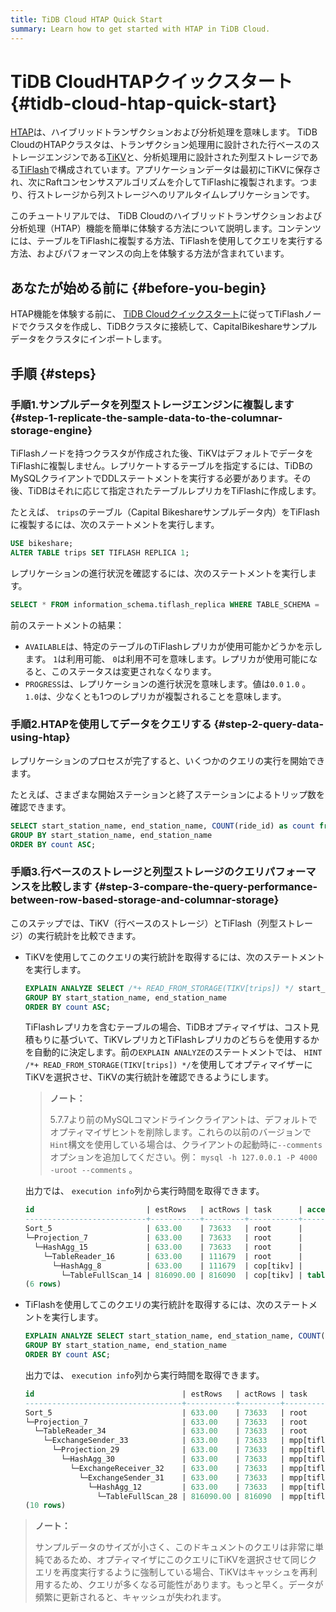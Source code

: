 ```yaml
---
title: TiDB Cloud HTAP Quick Start
summary: Learn how to get started with HTAP in TiDB Cloud.
---
```


# TiDB CloudHTAPクイックスタート {#tidb-cloud-htap-quick-start}

[HTAP](https://en.wikipedia.org/wiki/Hybrid_transactional/analytical_processing)は、ハイブリッドトランザクションおよび分析処理を意味します。 TiDB CloudのHTAPクラスタは、トランザクション処理用に設計された行ベースのストレージエンジンである[TiKV](https://tikv.org)と、分析処理用に設計された列型ストレージである[TiFlash](https://docs.pingcap.com/tidb/stable/tiflash-overview)で構成されています。アプリケーションデータは最初にTiKVに保存され、次にRaftコンセンサスアルゴリズムを介してTiFlashに複製されます。つまり、行ストレージから列ストレージへのリアルタイムレプリケーションです。

このチュートリアルでは、 TiDB Cloudのハイブリッドトランザクションおよび分析処理（HTAP）機能を簡単に体験する方法について説明します。コンテンツには、テーブルをTiFlashに複製する方法、TiFlashを使用してクエリを実行する方法、およびパフォーマンスの向上を体験する方法が含まれています。

## あなたが始める前に {#before-you-begin}

HTAP機能を体験する前に、 [TiDB Cloudクイックスタート](/tidb-cloud/tidb-cloud-quickstart.md)に従ってTiFlashノードでクラスタを作成し、TiDBクラスタに接続して、CapitalBikeshareサンプルデータをクラスタにインポートします。

## 手順 {#steps}

### 手順1.サンプルデータを列型ストレージエンジンに複製します {#step-1-replicate-the-sample-data-to-the-columnar-storage-engine}

TiFlashノードを持つクラスタが作成された後、TiKVはデフォルトでデータをTiFlashに複製しません。レプリケートするテーブルを指定するには、TiDBのMySQLクライアントでDDLステートメントを実行する必要があります。その後、TiDBはそれに応じて指定されたテーブルレプリカをTiFlashに作成します。

たとえば、 `trips`のテーブル（Capital Bikeshareサンプルデータ内）をTiFlashに複製するには、次のステートメントを実行します。

```sql
USE bikeshare;
ALTER TABLE trips SET TIFLASH REPLICA 1;
```

レプリケーションの進行状況を確認するには、次のステートメントを実行します。

```sql
SELECT * FROM information_schema.tiflash_replica WHERE TABLE_SCHEMA = 'bikeshare' and TABLE_NAME = 'trips';
```

前のステートメントの結果：

-   `AVAILABLE`は、特定のテーブルのTiFlashレプリカが使用可能かどうかを示します。 `1`は利用可能、 `0`は利用不可を意味します。レプリカが使用可能になると、このステータスは変更されなくなります。
-   `PROGRESS`は、レプリケーションの進行状況を意味します。値は`0.0` `1.0` 。 `1.0`は、少なくとも1つのレプリカが複製されることを意味します。

### 手順2.HTAPを使用してデータをクエリする {#step-2-query-data-using-htap}

レプリケーションのプロセスが完了すると、いくつかのクエリの実行を開始できます。

たとえば、さまざまな開始ステーションと終了ステーションによるトリップ数を確認できます。

```sql
SELECT start_station_name, end_station_name, COUNT(ride_id) as count from `trips`
GROUP BY start_station_name, end_station_name
ORDER BY count ASC;
```

### 手順3.行ベースのストレージと列型ストレージのクエリパフォーマンスを比較します {#step-3-compare-the-query-performance-between-row-based-storage-and-columnar-storage}

このステップでは、TiKV（行ベースのストレージ）とTiFlash（列型ストレージ）の実行統計を比較できます。

-   TiKVを使用してこのクエリの実行統計を取得するには、次のステートメントを実行します。

    ```sql
    EXPLAIN ANALYZE SELECT /*+ READ_FROM_STORAGE(TIKV[trips]) */ start_station_name, end_station_name, COUNT(ride_id) as count from `trips`
    GROUP BY start_station_name, end_station_name
    ORDER BY count ASC;
    ```

    TiFlashレプリカを含むテーブルの場合、TiDBオプティマイザは、コスト見積もりに基づいて、TiKVレプリカとTiFlashレプリカのどちらを使用するかを自動的に決定します。前の`EXPLAIN ANALYZE`のステートメントでは、 `HINT /*+ READ_FROM_STORAGE(TIKV[trips]) */`を使用してオプティマイザーにTiKVを選択させ、TiKVの実行統計を確認できるようにします。

    > **ノート：**
    >
    > 5.7.7より前のMySQLコマンドラインクライアントは、デフォルトでオプティマイザヒントを削除します。これらの以前のバージョンで`Hint`構文を使用している場合は、クライアントの起動時に`--comments`オプションを追加してください。例： `mysql -h 127.0.0.1 -P 4000 -uroot --comments` 。

    出力では、 `execution info`列から実行時間を取得できます。

    ```sql
    id                         | estRows   | actRows | task      | access object | execution info                            | operator info                                | memory  | disk
    ---------------------------+-----------+---------+-----------+---------------+-------------------------------------------+-----------------------------------------------+---------+---------
    Sort_5                     | 633.00    | 73633   | root      |               | time:1.62s, loops:73                      | Column#15                                    | 6.88 MB | 0 Bytes
    └─Projection_7             | 633.00    | 73633   | root      |               | time:1.57s, loops:76, Concurrency:OFF...  | bikeshare.trips.start_station_name...        | 6.20 MB | N/A                                                                                                                                        | 6.20 MB | N/A
      └─HashAgg_15             | 633.00    | 73633   | root      |               | time:1.57s, loops:76, partial_worker:...  | group by:bikeshare.trips.end_station_name... | 58.0 MB | N/A
        └─TableReader_16       | 633.00    | 111679  | root      |               | time:1.34s, loops:3, cop_task: {num: ...  | data:HashAgg_8                               | 7.55 MB | N/A
          └─HashAgg_8          | 633.00    | 111679  | cop[tikv] |               | tikv_task:{proc max:830ms, min:470ms,...  | group by:bikeshare.trips.end_station_name... | N/A     | N/A
            └─TableFullScan_14 | 816090.00 | 816090  | cop[tikv] | table:trips   | tikv_task:{proc max:490ms, min:310ms,...  | keep order:false                             | N/A     | N/A
    (6 rows)
    ```

-   TiFlashを使用してこのクエリの実行統計を取得するには、次のステートメントを実行します。

    ```sql
    EXPLAIN ANALYZE SELECT start_station_name, end_station_name, COUNT(ride_id) as count from `trips`
    GROUP BY start_station_name, end_station_name
    ORDER BY count ASC;
    ```

    出力では、 `execution info`列から実行時間を取得できます。

    ```sql
    id                                 | estRows   | actRows | task         | access object | execution info                            | operator info                      | memory  | disk
    -----------------------------------+-----------+---------+--------------+---------------+-------------------------------------------+------------------------------------+---------+---------
    Sort_5                             | 633.00    | 73633   | root         |               | time:420.2ms, loops:73                    | Column#15                          | 5.61 MB | 0 Bytes
    └─Projection_7                     | 633.00    | 73633   | root         |               | time:368.7ms, loops:73, Concurrency:OFF   | bikeshare.trips.start_station_...  | 4.94 MB | N/A
      └─TableReader_34                 | 633.00    | 73633   | root         |               | time:368.6ms, loops:73, cop_task: {num... | data:ExchangeSender_33             | N/A     | N/A
        └─ExchangeSender_33            | 633.00    | 73633   | mpp[tiflash] |               | tiflash_task:{time:360.7ms, loops:1,...   | ExchangeType: PassThrough          | N/A     | N/A
          └─Projection_29              | 633.00    | 73633   | mpp[tiflash] |               | tiflash_task:{time:330.7ms, loops:1,...   | Column#15, bikeshare.trips.star... | N/A     | N/A
            └─HashAgg_30               | 633.00    | 73633   | mpp[tiflash] |               | tiflash_task:{time:330.7ms, loops:1,...   | group by:bikeshare.trips.end_st... | N/A     | N/A
              └─ExchangeReceiver_32    | 633.00    | 73633   | mpp[tiflash] |               | tiflash_task:{time:280.7ms, loops:12,...  |                                    | N/A     | N/A
                └─ExchangeSender_31    | 633.00    | 73633   | mpp[tiflash] |               | tiflash_task:{time:272.3ms, loops:256,... | ExchangeType: HashPartition, Ha... | N/A     | N/A
                  └─HashAgg_12         | 633.00    | 73633   | mpp[tiflash] |               | tiflash_task:{time:252.3ms, loops:256,... | group by:bikeshare.trips.end_st... | N/A     | N/A
                    └─TableFullScan_28 | 816090.00 | 816090  | mpp[tiflash] | table:trips   | tiflash_task:{time:92.3ms, loops:16,...   | keep order:false                   | N/A     | N/A
    (10 rows)
    ```

> **ノート：**
>
> サンプルデータのサイズが小さく、このドキュメントのクエリは非常に単純であるため、オプティマイザにこのクエリにTiKVを選択させて同じクエリを再度実行するように強制している場合、TiKVはキャッシュを再利用するため、クエリが多くなる可能性があります。もっと早く。データが頻繁に更新されると、キャッシュが失われます。
